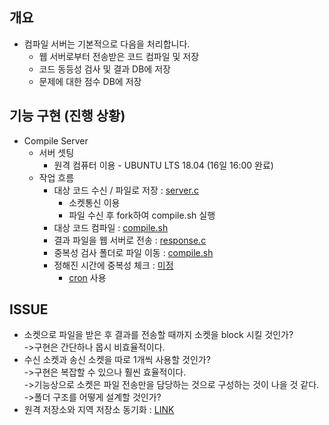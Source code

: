 ## 개요
- 컴파일 서버는 기본적으로 다음을 처리합니다.
  - 웹 서버로부터 전송받은 코드 컴파일 및 저장
  - 코드 동등성 검사 및 결과 DB에 저장
  - 문제에 대한 점수 DB에 저장

## 기능 구현 (진행 상황)
- Compile Server
  - 서버 셋팅
    - 원격 컴퓨터 이용 - UBUNTU LTS 18.04 (16일 16:00 완료)
  - 작업 흐름
    - 대상 코드 수신 / 파일로 저장 : [server.c]()
      - 소켓통신 이용
      - 파일 수신 후 fork하여 compile.sh 실행
    - 대상 코드 컴파일 : [compile.sh]()
    - 결과 파일을 웹 서버로 전송 : [response.c]()
    - 중복성 검사 폴더로 파일 이동 : [compile.sh]()
    - 정해진 시간에 중복성 체크 : [미정]()
      - [cron](https://zetawiki.com/wiki/%EB%A6%AC%EB%88%85%EC%8A%A4_%EB%B0%98%EB%B3%B5_%EC%98%88%EC%95%BD%EC%9E%91%EC%97%85_cron,_crond,_crontab) 사용
  
## ISSUE
- 소켓으로 파일을 받은 후 결과를 전송할 때까지 소켓을 block 시킬 것인가?</br>
  ->구현은 간단하나 몹시 비효율적이다.
- 수신 소켓과 송신 소켓을 따로 1개씩 사용할 것인가?</br>
  ->구현은 복잡할 수 있으나 훨씬 효율적이다.</br>
  ->기능상으로 소켓은 파일 전송만을 담당하는 것으로 구성하는 것이 나을 것 같다.</br>
  ->폴더 구조를 어떻게 설계할 것인가?
- 원격 저장소와 지역 저장소 동기화 : [LINK](https://mylko72.gitbooks.io/git/content/remote/remote_sync.html)
